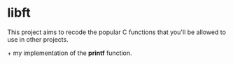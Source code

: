 # libft
This project aims to recode the popular C functions that you'll be allowed to use in other projects.

\+ my implementation of the **printf** function.
